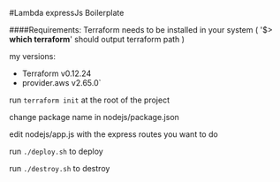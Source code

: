 #Lambda expressJs Boilerplate


####Requirements: 
Terraform needs to be installed in your system ( '$> **which terraform**' should output terraform path )


my versions: 
+ Terraform v0.12.24
+ provider.aws v2.65.0`

run `terraform init` at the root of the project

change package name in nodejs/package.json

edit nodejs/app.js with the express routes you want to do

run `./deploy.sh` to deploy

run `./destroy.sh` to destroy

